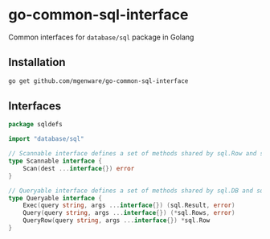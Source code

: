 # go-common-sql-interface
Common interfaces for `database/sql` package in Golang

## Installation
```sh
go get github.com/mgenware/go-common-sql-interface
```

## Interfaces
```go
package sqldefs

import "database/sql"

// Scannable interface defines a set of methods shared by sql.Row and sql.Rows
type Scannable interface {
	Scan(dest ...interface{}) error
}

// Queryable interface defines a set of methods shared by sql.DB and sql.Tx
type Queryable interface {
	Exec(query string, args ...interface{}) (sql.Result, error)
	Query(query string, args ...interface{}) (*sql.Rows, error)
	QueryRow(query string, args ...interface{}) *sql.Row
}

```
